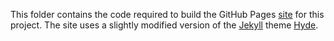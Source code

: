 This folder contains the code required to build the GitHub Pages [site](https://klane.github.io/databall/) for this project.
The site uses a slightly modified version of the [Jekyll](http://jekyllrb.com) theme [Hyde](https://github.com/poole/hyde).
